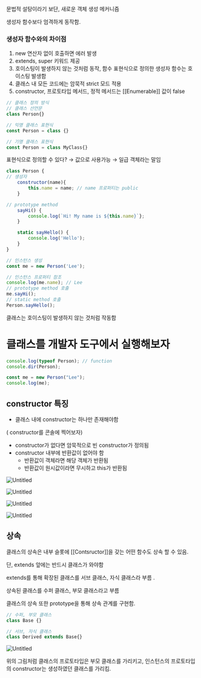 문법적 설탕이라기 보단, 새로운 객체 생성 메커니즘

생성자 함수보다 엄격하게 동작함.

### 생성자 함수와의 차이점

1. new 연산자 없이 호출하면 에러 발생
2. extends, super 키워드 제공
3. 호이스팅이 발생하지 않는 것처럼 동작, 함수 표현식으로 정의한 생성자 함수는 호이스팅 발생함
4. 클래스 내 모든 코드에는 암묵적 strict 모드 적용
5. constructor,  프로토타입 메서드, 정적 메서드는 [[Enumerable]] 값이 false

```jsx
// 클래스 정의 방식
// 클래스 선언문
class Person{}

// 익명 클래스 표현식
const Person = class {}

// 기명 클래스 표현식
const Person = class MyClass{}
```

표현식으로 정의할 수 있다? → 값으로 사용가능 → 일급 객체라는 말임

```jsx
class Person {
// 생성자
	constructor(name){
		this.name = name; // name 프로퍼티는 public
	}

// prototype method
	sayHi() {
		console.log(`Hi! My name is ${this.name}`};
	}

	static sayHello() {
		console.log('Hello');
	}
}

// 인스턴스 생성
const me = new Person('Lee');

// 인스턴스 프로퍼티 참조
console.log(me.name); // Lee
// prototype method 호출
me.sayHi();
// static method 호출
Person.sayHello();
```

클래스는 호이스팅이 발생하지 않는 것처럼 작동함

# 클래스를 개발자 도구에서 실행해보자

```jsx
console.log(typeof Person); // function
console.dir(Person);

const me = new Person("Lee");
console.log(me);
```

## constructor 특징

- 클래스 내에 constructor는 하나만 존재해야함

( constructor를 콘솔에 찍어보자)

- constructor가 없다면 암묵적으로 빈 constructor가 정의됨
- constructor 내부에 반환값이 없어야 함
    - 반환값이 객체라면 해당 객체가 반환됨
    - 반환값이 원시값이라면 무시하고 this가 반환됨

![Untitled](https://s3-us-west-2.amazonaws.com/secure.notion-static.com/efd3da4e-9520-4329-8468-0a11db9351aa/Untitled.png)

![Untitled](https://s3-us-west-2.amazonaws.com/secure.notion-static.com/15427d64-6f51-4564-8661-236ecb1902cb/Untitled.png)

![Untitled](https://s3-us-west-2.amazonaws.com/secure.notion-static.com/3decf980-b85e-4d94-b3e2-844c6de3c119/Untitled.png)

![Untitled](https://s3-us-west-2.amazonaws.com/secure.notion-static.com/7c6b9895-25c9-4c12-bf4d-e3b28b98dc8b/Untitled.png)

## 상속

클래스의 상속은 내부 슬롯에 [[Contsructor]]을 갖는 어떤 함수도 상속 할 수 있음.

단, extends 앞에는 반드시 클래스가 와야함

extends를 통해 확장된 클래스를 서브 클래스, 자식 클래스라 부름 .

상속된 클래스를 수퍼 클래스, 부모 클래스라고 부름

클래스의 상속 또한 prototype을 통해 상속 관계를 구현함.

```jsx
// 수퍼, 부모 클래스
class Base {}

// 서브, 자식 클래스
class Derived extends Base{}
```

![Untitled](https://s3-us-west-2.amazonaws.com/secure.notion-static.com/e5b6efee-b3ab-4141-986e-4701b4658b6e/Untitled.png)

위의 그림처럼 클래스의 프로토타입은 부모 클래스를 가리키고, 인스턴스의  프로토타입의 constructor는 생성하였던 클래스를 가리킴.